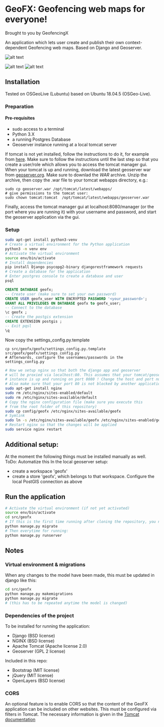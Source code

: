 # GeoFX: Geofencing web maps for everyone!
Brought to you by GeofencingX

An application which lets user create and publish their own context-dependent Geofencing web maps. Based on Django and Geoserver.

![alt text](https://raw.githubusercontent.com/HsKA-OSGIS/GeoFX/main/img/geofx_screenshot3.PNG)

![alt text](https://raw.githubusercontent.com/HsKA-OSGIS/GeoFX/main/img/geofx_screenshot1.PNG)
![alt text](https://raw.githubusercontent.com/HsKA-OSGIS/GeoFX/main/img/geofx_screenshot2.PNG)

## Installation
Tested on OSGeoLive (Lubuntu) based on Ubuntu 18.04.5 (OSGeo-Live).

### Preparation
#### Pre-requisites
- sudo access to a terminal
- Python 3.X
- a running Postgres Database
- Geoserver instance running at a local tomcat server

If tomcat is not yet installed, follow the instructions to do it, for example from [here](https://linuxize.com/post/how-to-install-tomcat-9-on-ubuntu-18-04/). Make sure to follow the instructions until the last step so that you create a user/role which allows you to access the tomcat manager gui.
When your tomcat is up and running, download the latest geoserver war from [geoserver.org](http://geoserver.org/release/stable/). Make sure to downlad the *WAR* archive. Unzip the archive, then copy the .war file to your tomcat webapps directory, e.g.:

```
sudo cp geoserver.war /opt/tomcat/latest/webapps/
# give permissions to the tomcat user:
sudo chown tomcat:tomcat  /opt/tomcat/latest/webapps/geoserver.war
```
Finally, access the tomcat manager gui at localhost:8080/manager (or the port where you are running it) with your username and password, and start the geoserver application via the gui.


### Setup
```bash
sudo apt-get install python3-venv
# Create a virtual environment for the Python application
python3 -m venv env
# Activate the virtual environment
source env/bin/activate
# Install dependencies
pip install Django psycopg2-binary djangorestframework requests
# Create a database for the application
# Enter postgres console to create a database and user
psql
```

```SQL
CREATE DATABASE geofx;
-- Create user (make sure to set your own password)
CREATE USER geofx_user WITH ENCRYPTED PASSWORD '<your_password>';
GRANT ALL PRIVILEGES ON DATABASE geofx to geofx_user;
-- Connect to the database
\c geofx ;
-- Create the postgis extension
CREATE EXTENSION postgis ;
-- Exit pqsl
\q
```

Now copy the settings_config.py.template
```
cp src/geofx/geofx/settings_config.py.template src/geofx/geofx/settings_config.py
# Afterwards, configure the usernames/passwords in the settings_config.py
```

```bash
# Now we setup nginx so that both the django app and geoserver
# will be proxied via localhost:80. This assumes that your tomcat/geoserver
# instance is up and running on port 8080 ! Change the host and port numbers if necessary.
# Also make sure that your port 80 is not blocked by another application.
sudo apt-get install nginx
sudo rm /etc/nginx/sites-enabled/default
sudo rm /etc/nginx/sites-available/default
# Copy the nginx configuration file (make sure you execute this
# from the root folder of this repository)
sudo cp config/geofx /etc/nginx/sites-available/geofx
# Symlink
sudo ln -s /etc/nginx/sites-available/geofx /etc/nginx/sites-enabled/geofx
# Restart nginx so that the changes will be applied
sudo service nginx restart
```

## Additional setup:
At the moment the following things must be installed manually as well. ToDo: Automatize this
In the local geoserver setup:
- create a workspace 'geofx'
- create a store 'geofx', which belongs to that workspace. Configure the local PostGIS connection as above

## Run the application
```bash
# Activate the virtual environment (if not yet activated)
source env/bin/activate
cd src/geofx
# If this is the first time running after cloning the repository, you need to do
python manage.py migrate
# Then everytime for running:
python manage.py runserver
```

## Notes

### Virtual environment & migrations

When any changes to the model have been made, this must be updated in django like this:
```bash
cd src/geofx
python manage.py makemigrations
python manage.py migrate
# (this has to be repeated anytime the model is changed)
```

### Dependencies of the project

To be installed for running the application:
- Django (BSD license)
- NGINX (BSD license)
- Apache Tomcat (Apache license 2.0)
- Geoserver (GPL 2 license)

Included in this repo:
- Bootstrap (MIT license)
- jQuery (MIT license)
- OpenLayers (BSD license)


### CORS

An optional feature is to enable CORS so that the content of the GeoFX application can be included on other websites.
This must be configured via filters in Tomcat. The necessary information is given in the [Tomcat documentation](https://tomcat.apache.org/tomcat-9.0-doc/config/filter.html#CORS_Filter)

